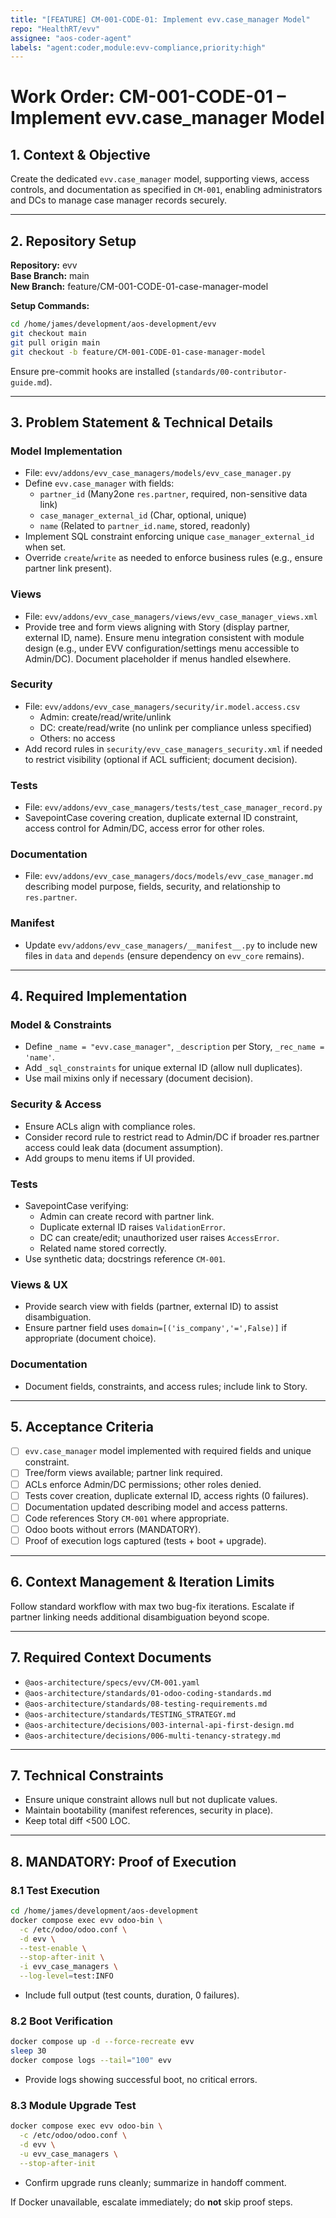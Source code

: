 ```yaml
---
title: "[FEATURE] CM-001-CODE-01: Implement evv.case_manager Model"
repo: "HealthRT/evv"
assignee: "aos-coder-agent"
labels: "agent:coder,module:evv-compliance,priority:high"
---
```

# Work Order: CM-001-CODE-01 – Implement evv.case_manager Model

## 1. Context & Objective

Create the dedicated `evv.case_manager` model, supporting views, access controls, and documentation as specified in `CM-001`, enabling administrators and DCs to manage case manager records securely.

---

## 2. Repository Setup

**Repository:** evv  
**Base Branch:** main  
**New Branch:** feature/CM-001-CODE-01-case-manager-model

**Setup Commands:**
```bash
cd /home/james/development/aos-development/evv
git checkout main
git pull origin main
git checkout -b feature/CM-001-CODE-01-case-manager-model
```

Ensure pre-commit hooks are installed (`standards/00-contributor-guide.md`).

---

## 3. Problem Statement & Technical Details

### Model Implementation
- File: `evv/addons/evv_case_managers/models/evv_case_manager.py`
- Define `evv.case_manager` with fields:
  - `partner_id` (Many2one `res.partner`, required, non-sensitive data link)
  - `case_manager_external_id` (Char, optional, unique)
  - `name` (Related to `partner_id.name`, stored, readonly)
- Implement SQL constraint enforcing unique `case_manager_external_id` when set.
- Override `create`/`write` as needed to enforce business rules (e.g., ensure partner link present).

### Views
- File: `evv/addons/evv_case_managers/views/evv_case_manager_views.xml`
- Provide tree and form views aligning with Story (display partner, external ID, name). Ensure menu integration consistent with module design (e.g., under EVV configuration/settings menu accessible to Admin/DC). Document placeholder if menus handled elsewhere.

### Security
- File: `evv/addons/evv_case_managers/security/ir.model.access.csv`
  - Admin: create/read/write/unlink
  - DC: create/read/write (no unlink per compliance unless specified)
  - Others: no access
- Add record rules in `security/evv_case_managers_security.xml` if needed to restrict visibility (optional if ACL sufficient; document decision).

### Tests
- File: `evv/addons/evv_case_managers/tests/test_case_manager_record.py`
- SavepointCase covering creation, duplicate external ID constraint, access control for Admin/DC, access error for other roles.

### Documentation
- File: `evv/addons/evv_case_managers/docs/models/evv_case_manager.md` describing model purpose, fields, security, and relationship to `res.partner`.

### Manifest
- Update `evv/addons/evv_case_managers/__manifest__.py` to include new files in `data` and `depends` (ensure dependency on `evv_core` remains).

---

## 4. Required Implementation

### Model & Constraints
- Define `_name = "evv.case_manager"`, `_description` per Story, `_rec_name = 'name'`.
- Add `_sql_constraints` for unique external ID (allow null duplicates).
- Use mail mixins only if necessary (document decision).

### Security & Access
- Ensure ACLs align with compliance roles.
- Consider record rule to restrict read to Admin/DC if broader res.partner access could leak data (document assumption).
- Add groups to menu items if UI provided.

### Tests
- SavepointCase verifying:
  - Admin can create record with partner link.
  - Duplicate external ID raises `ValidationError`.
  - DC can create/edit; unauthorized user raises `AccessError`.
  - Related name stored correctly.
- Use synthetic data; docstrings reference `CM-001`.

### Views & UX
- Provide search view with fields (partner, external ID) to assist disambiguation.
- Ensure partner field uses `domain=[('is_company','=',False)]` if appropriate (document choice).

### Documentation
- Document fields, constraints, and access rules; include link to Story.

---

## 5. Acceptance Criteria

- [ ] `evv.case_manager` model implemented with required fields and unique constraint.
- [ ] Tree/form views available; partner link required.
- [ ] ACLs enforce Admin/DC permissions; other roles denied.
- [ ] Tests cover creation, duplicate external ID, access rights (0 failures).
- [ ] Documentation updated describing model and access patterns.
- [ ] Code references Story `CM-001` where appropriate.
- [ ] Odoo boots without errors (MANDATORY).
- [ ] Proof of execution logs captured (tests + boot + upgrade).

---

## 6. Context Management & Iteration Limits

Follow standard workflow with max two bug-fix iterations. Escalate if partner linking needs additional disambiguation beyond scope.

---

## 7. Required Context Documents

- `@aos-architecture/specs/evv/CM-001.yaml`
- `@aos-architecture/standards/01-odoo-coding-standards.md`
- `@aos-architecture/standards/08-testing-requirements.md`
- `@aos-architecture/standards/TESTING_STRATEGY.md`
- `@aos-architecture/decisions/003-internal-api-first-design.md`
- `@aos-architecture/decisions/006-multi-tenancy-strategy.md`

---

## 7. Technical Constraints

- Ensure unique constraint allows null but not duplicate values.
- Maintain bootability (manifest references, security in place).
- Keep total diff <500 LOC.

---

## 8. MANDATORY: Proof of Execution

### 8.1 Test Execution
```bash
cd /home/james/development/aos-development
docker compose exec evv odoo-bin \
  -c /etc/odoo/odoo.conf \
  -d evv \
  --test-enable \
  --stop-after-init \
  -i evv_case_managers \
  --log-level=test:INFO
```
- Include full output (test counts, duration, 0 failures).

### 8.2 Boot Verification
```bash
docker compose up -d --force-recreate evv
sleep 30
docker compose logs --tail="100" evv
```
- Provide logs showing successful boot, no critical errors.

### 8.3 Module Upgrade Test
```bash
docker compose exec evv odoo-bin \
  -c /etc/odoo/odoo.conf \
  -d evv \
  -u evv_case_managers \
  --stop-after-init
```
- Confirm upgrade runs cleanly; summarize in handoff comment.

If Docker unavailable, escalate immediately; do **not** skip proof steps.


